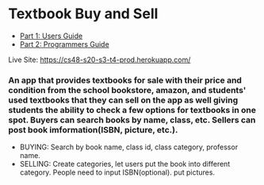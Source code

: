 # Textbook Buy and Sell



- [Part 1: Users Guide](./users_guide.md)
- [Part 2: Programmers Guide](./programmers_guide.md)

Live Site: https://cs48-s20-s3-t4-prod.herokuapp.com/

### An app that provides textbooks for sale with their price and condition from the school bookstore, amazon, and students' used textbooks that they can sell on the app as well giving students the ability to check a few options for textbooks in one spot. Buyers can search books by name, class, etc. Sellers can post book imformation(ISBN, picture, etc.).

* BUYING: Search by book name, class id, class category, professor name.
* SELLING: Create categories, let users put the book into different category. People need to input ISBN(optional). put pictures.


